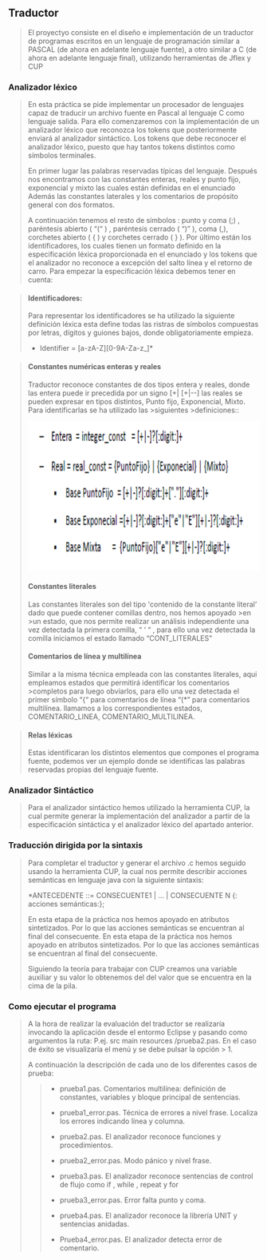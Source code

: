 ## Traductor
> El proyectyo consiste en el diseño e implementación de un traductor de programas escritos en
> un lenguaje de programación similar a PASCAL (de ahora en adelante lenguaje fuente), a otro
> similar a C (de ahora en adelante lenguaje final), utilizando herramientas de Jflex y CUP

### Analizador léxico

> En esta práctica se pide implementar un procesador de lenguajes capaz de traducir un archivo fuente en Pascal al lenguaje C
> como lenguaje salida. Para ello comenzaremos con la implementación de un analizador léxico que reconozca los tokens que
> posteriormente enviará al analizador sintáctico. Los tokens que debe reconocer el analizador léxico, puesto que hay tantos
> tokens distintos como símbolos terminales.
>
> En primer lugar las palabras reservadas típicas del lenguaje. Después nos encontramos con las constantes enteras, reales y
> punto fijo, exponencial y mixto las cuales están definidas en el enunciado Además las constantes laterales y los comentarios
> de propósito general con dos formatos.
>
> A continuación tenemos el resto de símbolos : punto y coma (;) , paréntesis abierto ( “(“ ) , paréntesis cerrado ( “)” ), 
> coma (,), corchetes abierto ( { ) y corchetes cerrado ( } ).
>Por último están los identificadores, los cuales tienen un formato definido en la especificación léxica proporcionada en el
enunciado y los tokens que el analizador no reconoce a excepción del salto línea y el retorno de carro. Para empezar la
especificación léxica debemos tener en cuenta:

>#### Identificadores:
>Para representar los identificadores se ha utilizado la siguiente definición léxica esta define todas las ristras de símbolos
>compuestas por letras, dígitos y guiones bajos, donde obligatoriamente empieza.
>
> * Identifier = [a-zA-Z][0-9A-Za-z_]*

>#### Constantes numéricas enteras y reales
>Traductor reconoce constantes de dos tipos entera y reales, donde las entera puede ir precedida por un signo [+| [+|--] 
>las reales se pueden expresar en tipos distintos, Punto fijo, Exponencial, Mixto. Para identificarlas se ha utilizado las >siguientes >definiciones::
>
><img src="https://github.com/orluzuriaga/Traductor/blob/master/Imagenes/Constantes.png" width="500" height="300">
>
>#### Constantes literales
> Las constantes literales son del tipo 'contenido de la constante literal’ dado que puede contener comillas dentro, nos hemos apoyado >en >un estado, que nos permite realizar un análisis independiente una vez detectada la primera comilla, “ ‘ “ , para ello una vez
> detectada la comilla iniciamos el estado llamado
>“CONT_LITERALES"
>#### Comentarios de línea y multilínea
>Similar a la misma técnica empleada con las constantes literales, aqui empleamos estados que permitirá identificar los comentarios >completos para luego obviarlos, para ello una vez detectada el primer símbolo “{“ para comentarios de línea
>“(*” para comentarios multilínea.
>llamamos a los correspondientes estados, COMENTARIO_LINEA, COMENTARIO_MULTILINEA.

>#### Relas léxicas
>Estas identificaran los distintos elementos que compones el programa fuente, podemos ver un ejemplo donde se identificas las palabras
>reservadas propias del lenguaje fuente.


### Analizador Sintáctico
>Para el analizador sintáctico hemos utilizado la herramienta CUP, la cual permite generar la implementación del
> analizador a partir de la especificación sintáctica y el analizador léxico del apartado anterior.

### Traducción dirigida por la sintaxis
> Para completar el traductor y generar el archivo .c hemos seguido usando la herramienta CUP, la cual nos permite describir
>acciones semánticas en lenguaje java con la siguiente sintaxis:
>
>*ANTECEDENTE ::= CONSECUENTE1 | … | CONSECUENTE N {: acciones semánticas:};
>
>En esta etapa de la práctica nos hemos apoyado en atributos sintetizados. Por lo que las acciones semánticas se encuentran
>al final del consecuente.
>En esta etapa de la práctica nos hemos apoyado en atributos sintetizados. Por lo que las acciones semánticas se encuentran
>al final del consecuente.
>
>Siguiendo la teoría para trabajar con CUP creamos una variable auxiliar y su valor lo obtenemos del del valor que se
>encuentra en la cima de la pila.

### Como ejecutar el programa
>A la hora de realizar la evaluación del traductor se realizaría invocando la aplicación desde el entormo Eclipse y pasando
>como argumentos la ruta: P.ej. src main resources /prueba2.pas. En el caso de éxito se visualizaría el menú y se debe pulsar la opción > 1.
>
>A continuación la descripción de cada uno de los diferentes casos de prueba:
>>
>>- prueba1.pas. Comentarios multilínea: definición de constantes, variables y bloque principal de sentencias.
>>- prueba1_error.pas. Técnica de errores a nivel frase. Localiza los errores indicando línea y columna.
>>
>>- prueba2.pas. El analizador reconoce funciones y procedimientos.
>>
>>- prueba2_error.pas. Modo pánico y nivel frase.
>>
>>- prueba3.pas. El analizador reconoce sentencias de control de flujo como if , while , repeat y for
>>
>>- prueba3_error.pas. Error falta punto y coma.
>>
>>- prueba4.pas. El analizador reconoce la librería UNIT y sentencias anidadas.
>>
>>- Prueba4_error.pas. El analizador detecta error de comentario.


